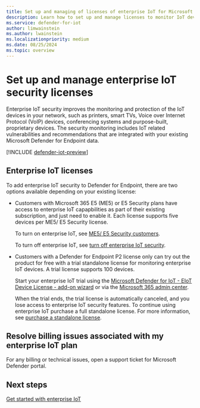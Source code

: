 ```yaml
---
title: Set up and managing of licenses of enterprise IoT for Microsoft Defender for IoT in the Defender portal
description: Learn how to set up and manage licenses to monitor IoT devices using Microsoft Enterprise IoT in the Microsoft Defender portal.
ms.service: defender-for-iot
author: limwainstein
ms.author: lwainstein
ms.localizationpriority: medium
ms.date: 08/25/2024
ms.topic: overview
---
```


# Set up and manage enterprise IoT security licenses

Enterprise IoT security improves the monitoring and protection of the IoT devices in your network, such as printers, smart TVs, Voice over Internet Protocol (VoIP) devices, conferencing systems and purpose-built, proprietary devices. The security monitoring includes IoT related vulnerabilities and recommendations that are integrated with your existing Microsoft Defender for Endpoint data.

[!INCLUDE [defender-iot-preview](../includes//defender-for-iot-defender-public-preview.md)]

## Enterprise IoT licenses

To add enterprise IoT security to Defender for Endpoint, there are two options available depending on your existing license:

- Customers with Microsoft 365 E5 (ME5) or E5 Security plans have access to enterprise IoT capapbilities as part of their existing subscription, and just need to enable it. Each license supports five devices per ME5/ E5 Security license.

    To turn on enterprise IoT, see [ME5/ E5 Security customers](enterprise-iot-get-started.md#me5-e5-security-customers).

    To turn off enterprise IoT, see [turn off enterprise IoT security](enterprise-iot-manage.md#turn-off-enterprise-iot-security).

- Customers with a Defender for Endpoint P2 license only can try out the product for free with a trial standalone license for monitoring enterprise IoT devices. A trial license supports 100 devices.

    Start your enterprise IoT trial using the [Microsoft Defender for IoT - EIoT Device License - add-on wizard](https://signup.microsoft.com/get-started/signup?products=b2f91841-252f-4765-94c3-75802d7c0ddb&ali=1&bac=1) or via the [Microsoft 365 admin center](https://portal.office.com/AdminPortal/Home#/catalog).

    When the trial ends, the trial license is automatically canceled, and you lose access to enterprise IoT security features. To continue using enterprise IoT purchase a full standalone license. For more information, see [purchase a standalone license](enterprise-iot-get-started.md#set-up-a-standalone-full-license).

## Resolve billing issues associated with my enterprise IoT plan

For any billing or technical issues, open a support ticket for Microsoft Defender portal.

## Next steps

[Get started with enterprise IoT](enterprise-iot-get-started.md)
